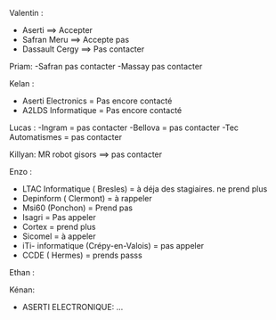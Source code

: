 
Valentin : 
- Aserti ==> Accepter
- Safran Meru ==> Accepte pas
- Dassault Cergy ==> Pas contacter

Priam:
-Safran pas contacter
-Massay pas contacter

Kelan :
- Aserti Electronics = Pas encore contacté
- A2LDS Informatique = Pas encore contacté

Lucas :
-Ingram = pas contacter
-Bellova = pas contacter
-Tec Automatismes = pas contacter

Killyan:
MR robot gisors ==> pas contacter 

Enzo :
- LTAC Informatique ( Bresles) = à déja des stagiaires. ne prend plus
- Depinform ( Clermont) = à rappeler 
- Msi60 (Ponchon) = Prend pas 
- Isagri = Pas appeler
- Cortex = prend plus 
- Sicomel = à appeler
- iTi- informatique (Crépy-en-Valois) = pas appeler 
- CCDE ( Hermes) = prends passs

Ethan :


Kénan:
- ASERTI ELECTRONIQUE: ...

